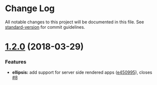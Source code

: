 # Change Log

All notable changes to this project will be documented in this file. See [standard-version](https://github.com/conventional-changelog/standard-version) for commit guidelines.

<a name="1.2.0"></a>
# [1.2.0](https://github.com/thisissoon/angular-ellipsis/compare/v1.1.2...v1.2.0) (2018-03-29)


### Features

* **ellipsis:** add support for server side rendered apps ([e450995](https://github.com/thisissoon/angular-ellipsis/commit/e450995)), closes [#8](https://github.com/thisissoon/angular-ellipsis/issues/8)
